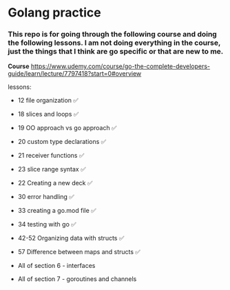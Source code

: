 # Golang practice

### This repo is for going through the following course and doing the following lessons. I am not doing everything in the course, just the things that I think are go specific or that are new to me.

<b>Course</b>
https://www.udemy.com/course/go-the-complete-developers-guide/learn/lecture/7797418?start=0#overview

lessons:
- 12  file organization ✅
- 18 slices and loops ✅
- 19 OO approach vs go approach ✅
- 20 custom type declarations ✅
- 21 receiver functions ✅
- 23 slice range syntax ✅
- 22 Creating a new deck ✅
- 30 error handling ✅
- 33 creating a go.mod file ✅
- 34 testing with go ✅

- 42-52 Organizing data with structs ✅
- 57 Difference between maps and structs ✅
- All of section 6 - interfaces
- All of section 7 - goroutines and channels
